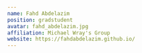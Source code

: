 ```yaml
---
name: Fahd Abdelazim
position: gradstudent 
avatar: fahd_abdelazim.jpg
affiliation: Michael Wray's Group
website: https://fahdabdelazim.github.io/
---
```

